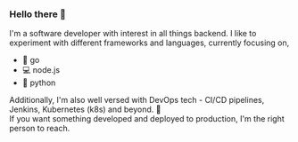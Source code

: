 ### Hello there 👋

I'm a software developer with interest in all things backend. I like to experiment with different frameworks and languages, currently focusing on,
- 🦫 go 
- 💻 node.js 
- 🐍 python 

Additionally, I'm also well versed with DevOps tech - CI/CD pipelines, Jenkins, Kubernetes (k8s) and beyond. 🚀  
If you want something developed and deployed to production, I'm the right person to reach.

<!--
**nih13/nih13** is a ✨ _special_ ✨ repository because its `README.md` (this file) appears on your GitHub profile.

Here are some ideas to get you started:

- 🔭 I’m currently working on ...
- 🌱 I’m currently learning ...
- 👯 I’m looking to collaborate on ...
- 🤔 I’m looking for help with ...
- 💬 Ask me about ...
- 📫 How to reach me: ...
- 😄 Pronouns: ...
- ⚡ Fun fact: ...
-->
